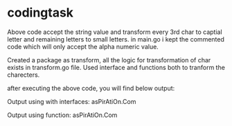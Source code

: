 # codingtask

Above code accept the string value and transform every 3rd char to captial letter and remaining letters to small letters.
in main.go i kept the commented code which will only accept the alpha numeric value.

Created a package as transform, all the logic for transformation of char exists in transform.go file.
Used interface and functions both to tranform the charecters.

after executing the above code, you will find below output:

Output using with interfaces: asPirAtiOn.Com

Output using function: asPirAtiOn.Com

